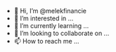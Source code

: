 - 👋 Hi, I’m @melekfinancie
- 👀 I’m interested in ...
- 🌱 I’m currently learning ...
- 💞️ I’m looking to collaborate on ...
- 📫 How to reach me ...

<!---
melekfinancie/melekfinancie is a ✨ special ✨ repository because its `README.md` (this file) appears on your GitHub profile.
You can click the Preview link to take a look at your changes.
--->
